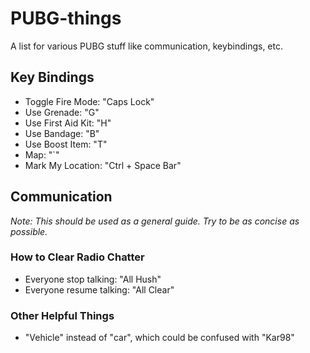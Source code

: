 # PUBG-things
A list for various PUBG stuff like communication, keybindings, etc.

## Key Bindings
* Toggle Fire Mode: "Caps Lock"
* Use Grenade: "G"
* Use First Aid Kit: "H"
* Use Bandage: "B"
* Use Boost Item: "T"
* Map: "`"
* Mark My Location: "Ctrl + Space Bar"

## Communication
_Note: This should be used as a general guide.  Try to be as concise as possible._
### How to Clear Radio Chatter
* Everyone stop talking:  "All Hush"
* Everyone resume talking: "All Clear"

### Other Helpful Things
* "Vehicle" instead of "car", which could be confused with "Kar98"
